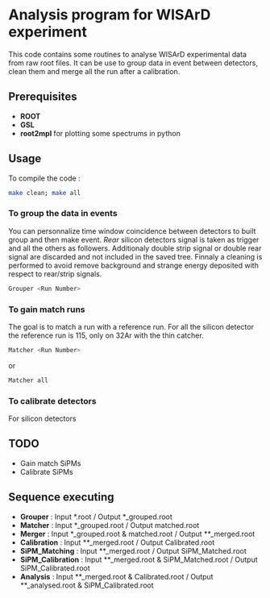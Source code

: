 # Analysis program for WISArD experiment

This code contains some routines to analyse WISArD experimental data from raw root files. It can be use to group data in event between detectors, clean them and merge all the run after a calibration.

## Prerequisites
- **ROOT** 
- **GSL**
- **root2mpl** for plotting some spectrums in python

## Usage
To compile the code : 

```bash
make clean; make all
```

### To group the data in events
You can personnalize time window coincidence between detectors to built group and then make event. 
*Rear* silicon detectors signal is taken as trigger and all the others as followers. Additionaly double strip signal or double rear signal are discarded and not included in the saved tree. Finnaly a cleaning is performed to avoid remove background and strange energy deposited with respect to rear/strip signals.

```bash
Grouper <Run Number>
```

### To gain match runs 
The goal is to match a run with a reference run. For all the silicon detector the reference run is 115, only on 32Ar with the thin catcher.

```bash
Matcher <Run Number>
```
or 

```bash
Matcher all
```

### To calibrate detectors
For silicon detectors 

## TODO
- Gain match SiPMs
- Calibrate SiPMs

## Sequence executing
- **Grouper**           : Input *.root                              /           Output *_grouped.root
- **Matcher**           : Input *_grouped.root                      /           Output matched.root
- **Merger**            : Input *_grouped.root & matched.root       /           Output **_merged.root
- **Calibration**       : Input **_merged.root                      /           Output Calibrated.root
- **SiPM_Matching**     : Input **_merged.root                      /           Output SiPM_Matched.root
- **SiPM_Calibration**  : Input **_merged.root & SiPM_Matched.root  /           Output SiPM_Calibrated.root
- **Analysis**          : Input **_merged.root 
                            & Calibrated.root                       /           Output **_analysed.root
                            & SiPM_Calibrated.root

